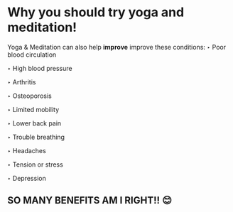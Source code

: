 # Why you should try yoga and meditation! #

Yoga & Meditation can also help **improve** improve these conditions:
‣ Poor blood circulation

‣ High blood pressure

‣ Arthritis

‣ Osteoporosis

‣ Limited mobility

‣ Lower back pain

‣ Trouble breathing

‣ Headaches

‣ Tension or stress

‣ Depression

## SO MANY BENEFITS AM I RIGHT!! 😊 ##

